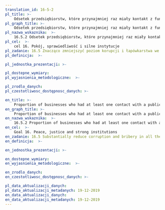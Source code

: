 ```yaml
---
translation_id: 16-5-2
pl_title: >-
    Odsetek przedsiębiorstw, które przynajmniej raz miały kontakt z funkcjonariuszem publicznym i zapłaciły mu łapówkę lub były poproszone o łapówkę przez funkcjonariusza publicznego, w ciągu ostatnich 12 miesięcy
pl_graph_title: >-
    Odsetek przedsiębiorstw, które przynajmniej raz miały kontakt z funkcjonariuszem publicznym i zapłaciły mu łapówkę lub były poproszone o łapówkę przez funkcjonariusza publicznego, w ciągu ostatnich 12 miesięcy
pl_nazwa_wskaznika:  >-
    16.5.2 Odsetek przedsiębiorstw, które przynajmniej raz miały kontakt z funkcjonariuszem publicznym i zapłaciły mu łapówkę lub były poproszone o łapówkę przez funkcjonariusza publicznego, w ciągu ostatnich 12 miesięcy
pl_cel:  >-
    cel 16. Pokój, sprawiedliwość i silne instytucje
pl_zadanie: 16.5 Znacząco zmniejszyć poziom korupcji i łapówkarstwa we wszystkich formach
pl_definicja:  >-

pl_jednostka_prezentacji: >-

pl_dostepne_wymiary:
pl_wyjasnienia_metodologiczne:  >-

pl_zrodlo_danych:
pl_czestotliwosc_dostępnosc_danych: >-

en_title: >-
    Proportion of businesses who had at least one contact with a public official and who paid a bribe to a public official, or were asked for a bribe by these public officials, during the previous 12 months
en_graph_title: >-
    Proportion of businesses who had at least one contact with a public official and who paid a bribe to a public official, or were asked for a bribe by these public officials, during the previous 12 months
en_nazwa_wskaznika:  >-
    16.5.2 Proportion of businesses who had at least one contact with a public official and who paid a bribe to a public official, or were asked for a bribe by these public officials, during the previous 12 months
en_cel:  >-
    Goal 16. Peace, justice and strong institutions
en_zadanie: 16.5 Substantially reduce corruption and bribery in all their forms
en_definicja:  >-

en_jednostka_prezentacji: >-

en_dostepne_wymiary:
en_wyjasnienia_metodologiczne:  >-

en_zrodlo_danych:
en_czestotliwosc_dostępnosc_danych: >-

pl_data_aktualizacji_danych:  
pl_data_aktualizacji_metadanych: 19-12-2019
en_data_aktualizacji_danych:  
en_data_aktualizacji_metadanych: 19-12-2019
---
```

